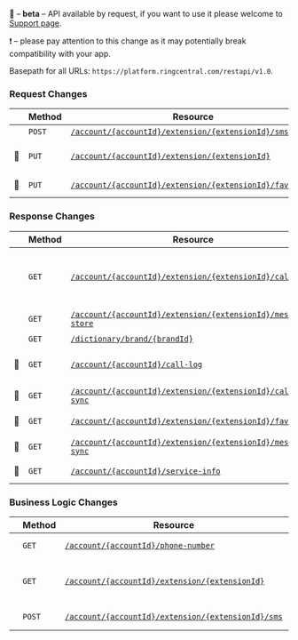 &#x1F510; – **beta** – API available by request, if you want to use it please welcome to [Support page](https://developers.ringcentral.com/support.html).

&#x2757; – please pay attention to this change as it may potentially break compatibility with your app.

Basepath for all URLs: `https://platform.ringcentral.com/restapi/v1.0`.

### Request Changes
|         |Method|Resource|Change Description|
|---------|------|--------|------------------|
|         |`POST`|[`/account/{accountId}/extension/{extensionId}/sms`](https://developers.ringcentral.com/api-docs/latest/index.html#!#RefCreateSMSMessage)|MMS sending supported|
|&#x1F510;|`PUT` |[`/account/{accountId}/extension/{extensionId}`](https://developers.ringcentral.com/api-docs/latest/index.html#!#RefModifyExtension)|`callQueueInfo` and `transition.sendWelcomeEmail` parameters supported|
|&#x1F510;|`PUT` |[`/account/{accountId}/extension/{extensionId}/favorites`](https://developers.ringcentral.com/api-docs/latest/index.html#!#RefUpdateFavoriteContacts)|`records.accountId` parameter supported|


### Response Changes
|         |Method|Resource|Change Description|
|---------|------|--------|------------------|
|         |`GET` |[`/account/{accountId}/extension/{extensionId}/call-log`](https://developers.ringcentral.com/api-docs/latest/index.html#!#RefGetExtensionCallLog)|`message` attribute added (for calls forwarded to voicemail), `billing.costIncluded` and `billing.costPurchased` attributes added|
|         |`GET` |[`/account/{accountId}/extension/{extensionId}/message-store`](https://developers.ringcentral.com/api-docs/latest/index.html#!#RefGetMessageInfo)|`to.target` attribute added (for group SMS/MMS)|
|         |`GET` |[`/dictionary/brand/{brandId}`](https://developers.ringcentral.com/api-docs/latest/index.html#!#RefGetDictionaryBrand)|`shortName` attribute added|
|&#x1F510;|`GET` |[`/account/{accountId}/call-log`](https://developers.ringcentral.com/api-docs/latest/index.html#!#RefAccountCallLog.html)|`billing.costIncluded` and `billing.costPurchased` attributes added|
|&#x1F510;|`GET` |[`/account/{accountId}/extension/{extensionId}/call-log-sync`](https://developers.ringcentral.com/api-docs/latest/index.html#!#RefMakeCallLogSync)|`message` attribute added (for calls forwarded to voicemail)|
|&#x1F510;|`GET` |[`/account/{accountId}/extension/{extensionId}/favorites`](https://developers.ringcentral.com/api-docs/latest/index.html#!#RefUpdateFavoriteContacts)|`records.accountId` attribute added|
|&#x1F510;|`GET` |[`/account/{accountId}/extension/{extensionId}/message-sync`](https://developers.ringcentral.com/api-docs/latest/index.html#!#GetMessageSync)|`to.target` attribute added (for group SMS/MMS)|
|&#x1F510;|`GET` |[`/account/{accountId}/service-info`](https://developers.ringcentral.com/api-docs/latest/index.html#!#RefGetServiceInfo)|`limits.maxExtensionNumberLength` attribute added|


### Business Logic Changes
|         |Method|Resource|Change Description|
|---------|------|--------|------------------|
|         |`GET` |[`/account/{accountId}/phone-number`](https://developers.ringcentral.com/api-docs/latest/index.html#!#RefGetPhoneNumber)|`ForwardedCompanyNumber` value supported for `usageType`|
|         |`GET` |[`/account/{accountId}/extension/{extensionId}`](https://developers.ringcentral.com/api-docs/latest/index.html#!#RefGetExtensionInfo)|`PromoMessage`, `CallParkLocations`, `ExternalDirectoryIntegration` service feature supported|
|         |`POST`|[`/account/{accountId}/extension/{extensionId}/sms`](https://developers.ringcentral.com/api-docs/latest/index.html#!#RefCreateSMSMessage)|Multiple values for `to` parameter supported|